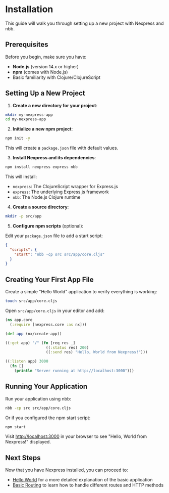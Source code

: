 # Installation

This guide will walk you through setting up a new project with Nexpress and nbb.

## Prerequisites

Before you begin, make sure you have:

- **Node.js** (version 14.x or higher)
- **npm** (comes with Node.js)
- Basic familiarity with Clojure/ClojureScript

## Setting Up a New Project

1. **Create a new directory for your project**:

```bash
mkdir my-nexpress-app
cd my-nexpress-app
```

2. **Initialize a new npm project**:

```bash
npm init -y
```

This will create a `package.json` file with default values.

3. **Install Nexpress and its dependencies**:

```bash
npm install nexpress express nbb
```

This will install:

- `nexpress`: The ClojureScript wrapper for Express.js
- `express`: The underlying Express.js framework
- `nbb`: The Node.js Clojure runtime

4. **Create a source directory**:

```bash
mkdir -p src/app
```

5. **Configure npm scripts** (optional):

Edit your `package.json` file to add a start script:

```json
{
  "scripts": {
    "start": "nbb -cp src src/app/core.cljs"
  }
}
```

## Creating Your First App File

Create a simple "Hello World" application to verify everything is working:

```bash
touch src/app/core.cljs
```

Open `src/app/core.cljs` in your editor and add:

```clojure
(ns app.core
  (:require [nexpress.core :as nx]))

(def app (nx/create-app))

((:get app) "/" (fn [req res _]
                  ((:status res) 200)
                  ((:send res) "Hello, World from Nexpress!")))

((:listen app) 3000
  (fn []
    (println "Server running at http://localhost:3000")))
```

## Running Your Application

Run your application using nbb:

```bash
nbb -cp src src/app/core.cljs
```

Or if you configured the npm start script:

```bash
npm start
```

Visit <http://localhost:3000> in your browser to see "Hello, World from Nexpress!" displayed.

## Next Steps

Now that you have Nexpress installed, you can proceed to:

- [Hello World](hello-world.md) for a more detailed explanation of the basic application
- [Basic Routing](basic-routing.md) to learn how to handle different routes and HTTP methods
